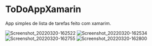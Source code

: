 # ToDoAppXamarin
App simples de lista de tarefas feito com xamarim.


![Screenshot_20220320-162522](https://user-images.githubusercontent.com/81589945/159180053-69c02ded-9347-4366-95ed-8f8bfb4a52db.jpg)
![Screenshot_20220320-162534](https://user-images.githubusercontent.com/81589945/159180057-3a365e75-eb4b-4926-961a-4f5fa87aec6d.jpg)
![Screenshot_20220320-162755](https://user-images.githubusercontent.com/81589945/159180061-a2fc3bac-b211-49be-b8a8-766e0cfdb518.jpg)
![Screenshot_20220320-162800](https://user-images.githubusercontent.com/81589945/159180063-59b03cc9-5644-4f4c-aa26-3a0797b25ead.jpg)
